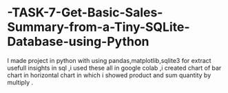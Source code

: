 # -TASK-7-Get-Basic-Sales-Summary-from-a-Tiny-SQLite-Database-using-Python
I made project in python with using pandas,matplotlib,sqlite3 for extract usefull insights in sql ,i used these all in google colab ,i created chart of bar chart in horizontal chart in which i showed product and sum quantity by multiply .
